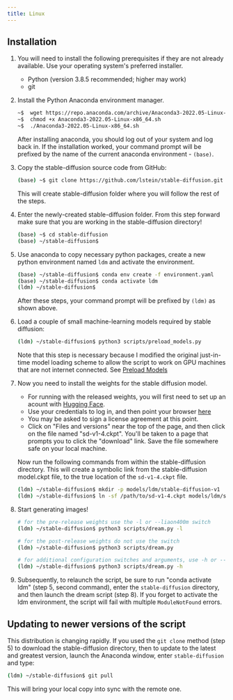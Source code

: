 ```yaml
---
title: Linux
---
```


## Installation

1. You will need to install the following prerequisites if they are not already
   available. Use your operating system's preferred installer.

    - Python (version 3.8.5 recommended; higher may work)
    - git

2. Install the Python Anaconda environment manager.

    ```bash
    ~$  wget https://repo.anaconda.com/archive/Anaconda3-2022.05-Linux-x86_64.sh
    ~$  chmod +x Anaconda3-2022.05-Linux-x86_64.sh
    ~$  ./Anaconda3-2022.05-Linux-x86_64.sh
    ```

    After installing anaconda, you should log out of your system and log back in. If
    the installation worked, your command prompt will be prefixed by the name of the
    current anaconda environment - `(base)`.

3. Copy the stable-diffusion source code from GitHub:

    ```bash
    (base) ~$ git clone https://github.com/lstein/stable-diffusion.git
    ```

    This will create stable-diffusion folder where you will follow the rest of the
    steps.

4. Enter the newly-created stable-diffusion folder. From this step forward make
   sure that you are working in the stable-diffusion directory!

    ```bash
    (base) ~$ cd stable-diffusion
    (base) ~/stable-diffusion$
    ```

5. Use anaconda to copy necessary python packages, create a new python
   environment named `ldm` and activate the environment.

    ```bash
    (base) ~/stable-diffusion$ conda env create -f environment.yaml
    (base) ~/stable-diffusion$ conda activate ldm
    (ldm) ~/stable-diffusion$
    ```

    After these steps, your command prompt will be prefixed by `(ldm)` as shown
    above.

6. Load a couple of small machine-learning models required by stable diffusion:

    ```bash
    (ldm) ~/stable-diffusion$ python3 scripts/preload_models.py
    ```

    Note that this step is necessary because I modified the original just-in-time
    model loading scheme to allow the script to work on GPU machines that are not
    internet connected. See [Preload Models](../features/OTHER.md#preload-models)

7. Now you need to install the weights for the stable diffusion model.

      - For running with the released weights, you will first need to set up an acount
        with [Hugging Face](https://huggingface.co).
      - Use your credentials to log in, and then point your browser [here](https://huggingface.co/CompVis/stable-diffusion-v-1-4-original.)
      - You may be asked to sign a license agreement at this point.
      - Click on "Files and versions" near the top of the page, and then click on the
        file named "sd-v1-4.ckpt". You'll be taken to a page that prompts you to click
        the "download" link. Save the file somewhere safe on your local machine.

      Now run the following commands from within the stable-diffusion directory.
      This will create a symbolic link from the stable-diffusion model.ckpt file, to
      the true location of the `sd-v1-4.ckpt` file.

    ```bash
    (ldm) ~/stable-diffusion$ mkdir -p models/ldm/stable-diffusion-v1
    (ldm) ~/stable-diffusion$ ln -sf /path/to/sd-v1-4.ckpt models/ldm/stable-diffusion-v1/model.ckpt
    ```

8. Start generating images!

    ```bash
    # for the pre-release weights use the -l or --liaon400m switch
    (ldm) ~/stable-diffusion$ python3 scripts/dream.py -l

    # for the post-release weights do not use the switch
    (ldm) ~/stable-diffusion$ python3 scripts/dream.py

    # for additional configuration switches and arguments, use -h or --help
    (ldm) ~/stable-diffusion$ python3 scripts/dream.py -h
    ```

9. Subsequently, to relaunch the script, be sure to run "conda activate ldm"
   (step 5, second command), enter the `stable-diffusion` directory, and then
   launch the dream script (step 8). If you forget to activate the ldm
   environment, the script will fail with multiple `ModuleNotFound` errors.

## Updating to newer versions of the script

This distribution is changing rapidly. If you used the `git clone` method
(step 5) to download the stable-diffusion directory, then to update to the
latest and greatest version, launch the Anaconda window, enter
`stable-diffusion` and type:

```bash
(ldm) ~/stable-diffusion$ git pull
```

This will bring your local copy into sync with the remote one.
